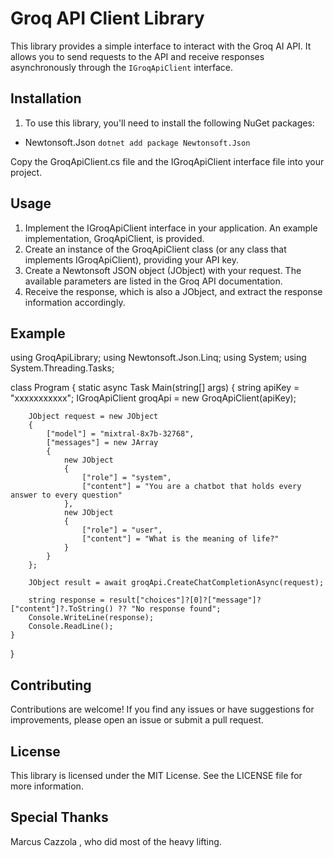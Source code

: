 # Groq API Client Library

This library provides a simple interface to interact with the Groq AI API. It allows you to send requests to the API and receive responses asynchronously through the `IGroqApiClient` interface.

## Installation

1. To use this library, you'll need to install the following NuGet packages:

- Newtonsoft.Json
``` dotnet add package Newtonsoft.Json ```

Copy the GroqApiClient.cs file and the IGroqApiClient interface file into your project.

## Usage
1. Implement the IGroqApiClient interface in your application. An example implementation, GroqApiClient, is provided.
2. Create an instance of the GroqApiClient class (or any class that implements IGroqApiClient), providing your API key.
3. Create a Newtonsoft JSON object (JObject) with your request. The available parameters are listed in the Groq API documentation.
4. Receive the response, which is also a JObject, and extract the response information accordingly.


## Example
using GroqApiLibrary;
using Newtonsoft.Json.Linq;
using System;
using System.Threading.Tasks;

class Program
{
    static async Task Main(string[] args)
    {
        string apiKey = "xxxxxxxxxxx";
        IGroqApiClient groqApi = new GroqApiClient(apiKey);

        JObject request = new JObject
        {
            ["model"] = "mixtral-8x7b-32768",
            ["messages"] = new JArray
            {
                new JObject
                {
                    ["role"] = "system",
                    ["content"] = "You are a chatbot that holds every answer to every question"
                },
                new JObject
                {
                    ["role"] = "user",
                    ["content"] = "What is the meaning of life?"
                }
            }
        };

        JObject result = await groqApi.CreateChatCompletionAsync(request);

        string response = result["choices"]?[0]?["message"]?["content"]?.ToString() ?? "No response found";
        Console.WriteLine(response);
        Console.ReadLine();
    }
}

## Contributing
Contributions are welcome! If you find any issues or have suggestions for improvements, please open an issue or submit a pull request.

## License
This library is licensed under the MIT License. See the LICENSE file for more information.

## Special Thanks
Marcus Cazzola , who did most of the heavy lifting.